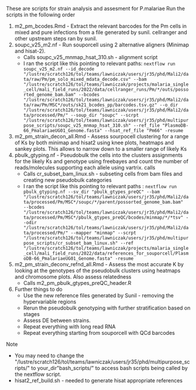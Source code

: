 These are scripts for strain analysis and assesment for P.malariae
Run the scripts in the following order

1. m2_pm_bcodes.Rmd - Extract the relevant barcodes for the Pm cells in mixed and pure infections from a file generated by sunil. cellranger and other upstream steps ran by sunil.
2. soupc_v25_m2.nf - Run souporcell using 2 alternative aligners (Minimap and hisat-2). 
   - Calls soupc_v25_mnmap_hsat_310.sh - alignment script
   - I ran the script like this pointing to relevant paths: `nextflow run soupc_v25_m2.nf --id_decode "/lustre/scratch126/tol/teams/lawniczak/users/jr35/phd/Mali2/data/raw/Pm/pm_solo_mixed_mdata_decode.csv" --bam "/lustre/scratch126/tol/teams/lawniczak/projects/malaria_single_cell/mali_field_runs/2022/data/cellranger_runs/Pm/*/outs/possorted_genome_bam.bam" --bcodes "/lustre/scratch126/tol/teams/lawniczak/users/jr35/phd/Mali2/data/raw/Pm/MSC*/outs/sk21_bcodes_pp/barcodes.tsv.gz" --o_dir "/lustre/scratch126/tol/teams/lawniczak/users/jr35/phd/Mali2/data/processed/Pm/" --soup_dir "soupc" --scrpt "/lustre/scratch126/tol/teams/lawniczak/users/jr35/phd/multipurpose_scripts/soupc_v25_mnmap_hsat_310.sh" --ref_file "PlasmoDB-66_PmalariaeUG01_Genome.fasta" --hsat_ref_file "Pm66" -resume`
3. m2_pm_strain_decon_all.Rmd - Assess sourpocell clustering for a range of Ks by both minimap and hisat2 using knee plots, heatmaps and sankey plots. This allows to narrow down to a smaller range of likely Ks
4. pbulk_gtyping.nf - Pseudobulk the cells into the clusters assignments for the likely Ks and genotype using freebayes and count the number of reads/molecules supporting each allele using vartrix. calls
   - Calls cr_subset_bam_linux.sh - subseting cells from bam files and creating new pseudobulk categories
   - I ran the script like this pointing to relevant paths : `nextflow run pbulk_gtyping.nf --sv_dir "pbulk_gtypes_preQC" --bam "/lustre/scratch126/tol/teams/lawniczak/users/jr35/phd/Mali2/data/processed/Pm/MSC*/soupc/*/parent/possorted_genome_bam.bam"  --bcodes "/lustre/scratch126/tol/teams/lawniczak/users/jr35/phd/Mali2/data/processed/Pm/MSC*/pbulk_gtypes_preQC/bcodes/minmap/*/*tsv" --odir "/lustre/scratch126/tol/teams/lawniczak/users/jr35/phd/Mali2/data/processed/Pm/" --mapper "minmap" --scrpt "/lustre/scratch126/tol/teams/lawniczak/users/jr35/phd/multipurpose_scripts/cr_subset_bam_linux.sh" --ref  "/lustre/scratch126/tol/teams/lawniczak/projects/malaria_single_cell/mali_field_runs/2022/data/references_for_souporcell/PlasmoDB-66_PmalariaeUG01_Genome.fasta" -resume` 
5. m2_pm_strain_deconv_refnd_all.Rmd - Assess the most accurate K by looking at the genotypes of the pseudobulk clusters using heatmaps and chromosome plots. Also assess relatedness
   - Calls m2_pm_pbulk_gtypes_preQC_header.R
6. Further things to do
   - Use the new reference files generated by Sunil - removing the hypervariable regions
   - Rerun the pseudobulk genotyping with further stratification based on stages
   - Assess DE between strains.
   - Repeat everything with long read RNA
   - Repeat everything starting from souporcell with QCd barcodes

Note
- You may need to change the "/lustre/scratch126/tol/teams/lawniczak/users/jr35/phd/multipurpose_scripts/" to your_dir"bash_scripts/" to access bash scripts being called by the nextflow script.
- hisat2_ref_build.sh - needed to generate hisat appropriate references

   
